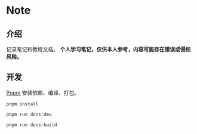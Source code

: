 # Note

## 介绍

记录笔记和教程文档。
**个人学习笔记，仅供本人参考，内容可能存在错误或侵权风险。**

## 开发

[Pnpm](https://pnpm.io/zh/) 安装依赖、编译、打包。

```shell
pnpm install
```

```shell
pnpm run docs:dev
```

```shell
pnpm run docs:build
```
